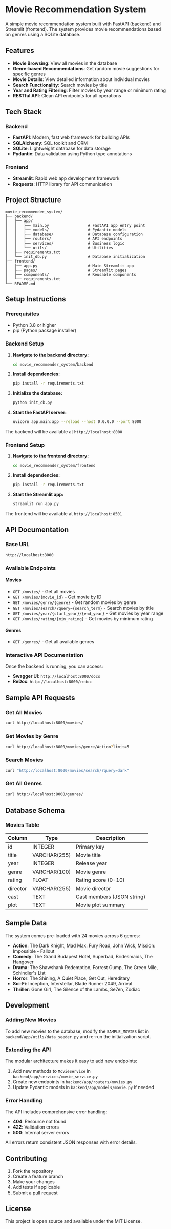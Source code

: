 # Movie Recommendation System

A simple movie recommendation system built with FastAPI (backend) and Streamlit (frontend). The system provides movie recommendations based on genres using a SQLite database.

## Features

- **Movie Browsing**: View all movies in the database
- **Genre-based Recommendations**: Get random movie suggestions for specific genres
- **Movie Details**: View detailed information about individual movies
- **Search Functionality**: Search movies by title
- **Year and Rating Filtering**: Filter movies by year range or minimum rating
- **RESTful API**: Clean API endpoints for all operations

## Tech Stack

### Backend
- **FastAPI**: Modern, fast web framework for building APIs
- **SQLAlchemy**: SQL toolkit and ORM
- **SQLite**: Lightweight database for data storage
- **Pydantic**: Data validation using Python type annotations

### Frontend
- **Streamlit**: Rapid web app development framework
- **Requests**: HTTP library for API communication

## Project Structure

```
movie_recommender_system/
├── backend/
│   ├── app/
│   │   ├── main.py                 # FastAPI app entry point
│   │   ├── models/                 # Pydantic models
│   │   ├── database/               # Database configuration
│   │   ├── routers/                # API endpoints
│   │   ├── services/               # Business logic
│   │   └── utils/                  # Utilities
│   ├── requirements.txt
│   └── init_db.py                  # Database initialization
├── frontend/
│   ├── app.py                      # Main Streamlit app
│   ├── pages/                      # Streamlit pages
│   ├── components/                 # Reusable components
│   └── requirements.txt
└── README.md
```

## Setup Instructions

### Prerequisites
- Python 3.8 or higher
- pip (Python package installer)

### Backend Setup

1. **Navigate to the backend directory:**
   ```bash
   cd movie_recommender_system/backend
   ```

2. **Install dependencies:**
   ```bash
   pip install -r requirements.txt
   ```

3. **Initialize the database:**
   ```bash
   python init_db.py
   ```

4. **Start the FastAPI server:**
   ```bash
   uvicorn app.main:app --reload --host 0.0.0.0 --port 8000
   ```

The backend will be available at `http://localhost:8000`

### Frontend Setup

1. **Navigate to the frontend directory:**
   ```bash
   cd movie_recommender_system/frontend
   ```

2. **Install dependencies:**
   ```bash
   pip install -r requirements.txt
   ```

3. **Start the Streamlit app:**
   ```bash
   streamlit run app.py
   ```

The frontend will be available at `http://localhost:8501`

## API Documentation

### Base URL
```
http://localhost:8000
```

### Available Endpoints

#### Movies

- `GET /movies/` - Get all movies
- `GET /movies/{movie_id}` - Get movie by ID
- `GET /movies/genre/{genre}` - Get random movies by genre
- `GET /movies/search/?query={search_term}` - Search movies by title
- `GET /movies/year/{start_year}/{end_year}` - Get movies by year range
- `GET /movies/rating/{min_rating}` - Get movies by minimum rating

#### Genres

- `GET /genres/` - Get all available genres

### Interactive API Documentation

Once the backend is running, you can access:
- **Swagger UI**: `http://localhost:8000/docs`
- **ReDoc**: `http://localhost:8000/redoc`

## Sample API Requests

### Get All Movies
```bash
curl http://localhost:8000/movies/
```

### Get Movies by Genre
```bash
curl http://localhost:8000/movies/genre/Action?limit=5
```

### Search Movies
```bash
curl "http://localhost:8000/movies/search/?query=dark"
```

### Get All Genres
```bash
curl http://localhost:8000/genres/
```

## Database Schema

### Movies Table
| Column | Type | Description |
|--------|------|-------------|
| id | INTEGER | Primary key |
| title | VARCHAR(255) | Movie title |
| year | INTEGER | Release year |
| genre | VARCHAR(100) | Movie genre |
| rating | FLOAT | Rating score (0-10) |
| director | VARCHAR(255) | Movie director |
| cast | TEXT | Cast members (JSON string) |
| plot | TEXT | Movie plot summary |

## Sample Data

The system comes pre-loaded with 24 movies across 6 genres:
- **Action**: The Dark Knight, Mad Max: Fury Road, John Wick, Mission: Impossible - Fallout
- **Comedy**: The Grand Budapest Hotel, Superbad, Bridesmaids, The Hangover
- **Drama**: The Shawshank Redemption, Forrest Gump, The Green Mile, Schindler's List
- **Horror**: The Shining, A Quiet Place, Get Out, Hereditary
- **Sci-Fi**: Inception, Interstellar, Blade Runner 2049, Arrival
- **Thriller**: Gone Girl, The Silence of the Lambs, Se7en, Zodiac

## Development

### Adding New Movies

To add new movies to the database, modify the `SAMPLE_MOVIES` list in `backend/app/utils/data_seeder.py` and re-run the initialization script.

### Extending the API

The modular architecture makes it easy to add new endpoints:
1. Add new methods to `MovieService` in `backend/app/services/movie_service.py`
2. Create new endpoints in `backend/app/routers/movies.py`
3. Update Pydantic models in `backend/app/models/movie.py` if needed

### Error Handling

The API includes comprehensive error handling:
- **404**: Resource not found
- **422**: Validation errors
- **500**: Internal server errors

All errors return consistent JSON responses with error details.

## Contributing

1. Fork the repository
2. Create a feature branch
3. Make your changes
4. Add tests if applicable
5. Submit a pull request

## License

This project is open source and available under the MIT License.
